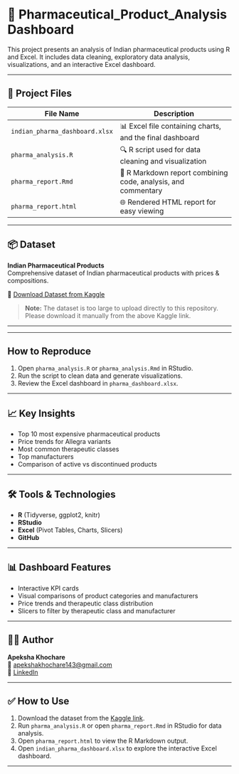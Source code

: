 # 💊 Pharmaceutical_Product_Analysis Dashboard

This project presents an analysis of Indian pharmaceutical products using R and Excel. It includes data cleaning, exploratory data analysis, visualizations, and an interactive Excel dashboard.

---

## 📁 Project Files

| File Name                            | Description |
|-------------------------------------|-------------|
| `indian_pharma_dashboard.xlsx`      | 📊 Excel file containing charts, and the final dashboard |
| `pharma_analysis.R`                 | 🔍 R script used for data cleaning and visualization |
| `pharma_report.Rmd`                 | 📝 R Markdown report combining code, analysis, and commentary |
| `pharma_report.html`                | 🌐 Rendered HTML report for easy viewing |

---

## 📦 Dataset

**Indian Pharmaceutical Products**  
Comprehensive dataset of Indian pharmaceutical products with prices & compositions.  

🔗 [Download Dataset from Kaggle](https://www.kaggle.com/datasets/rishgeeky/indian-pharmaceutical-products)

> **Note:** The dataset is too large to upload directly to this repository. Please download it manually from the above Kaggle link.

---

---

## How to Reproduce

1. Open `pharma_analysis.R` or `pharma_analysis.Rmd` in RStudio.
2. Run the script to clean data and generate visualizations.
3. Review the Excel dashboard in `pharma_dashboard.xlsx`.

---

## 📈 Key Insights

- Top 10 most expensive pharmaceutical products
- Price trends for Allegra variants
- Most common therapeutic classes
- Top manufacturers
- Comparison of active vs discontinued products

---

## 🛠 Tools & Technologies

- **R** (Tidyverse, ggplot2, knitr)
- **RStudio**
- **Excel** (Pivot Tables, Charts, Slicers)
- **GitHub**

---

## 📊 Dashboard Features

- Interactive KPI cards
- Visual comparisons of product categories and manufacturers
- Price trends and therapeutic class distribution
- Slicers to filter by therapeutic class and manufacturer

---

## 👩‍💻 Author

**Apeksha Khochare**  
📧 apekshakhochare143@gmail.com  
🔗 [LinkedIn](https://www.linkedin.com/in/apeksha-khochare-0341a1215)

---

## ✅ How to Use

1. Download the dataset from the [Kaggle link](https://www.kaggle.com/datasets/sahildutta/indian-pharmaceutical-products).
2. Run `pharma_analysis.R` or open `pharma_report.Rmd` in RStudio for data analysis.
3. Open `pharma_report.html` to view the R Markdown output.
4. Open `indian_pharma_dashboard.xlsx` to explore the interactive Excel dashboard.

---
